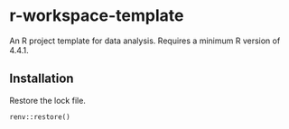 # r-workspace-template

An R project template for data analysis. Requires a minimum R version of 4.4.1.

## Installation

Restore the lock file.

```
renv::restore()
```
